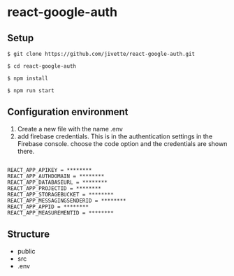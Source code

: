 # react-google-auth

## Setup 

```
$ git clone https://github.com/jivette/react-google-auth.git

$ cd react-google-auth

$ npm install

$ npm run start
```
## Configuration environment

1. Create a new file with the name .env
2. add firebase credentials. 
    This is in the authentication settings in the Firebase console.
    choose the code option and the credentials are shown there.

```

REACT_APP_APIKEY = ********
REACT_APP_AUTHDOMAIN = ********
REACT_APP_DATABASEURL = ********
REACT_APP_PROJECTID = ********
REACT_APP_STORAGEBUCKET = ********
REACT_APP_MESSAGINGSENDERID = ********
REACT_APP_APPID = ********
REACT_APP_MEASUREMENTID = ********

```

## Structure

* public
* src
* .env
